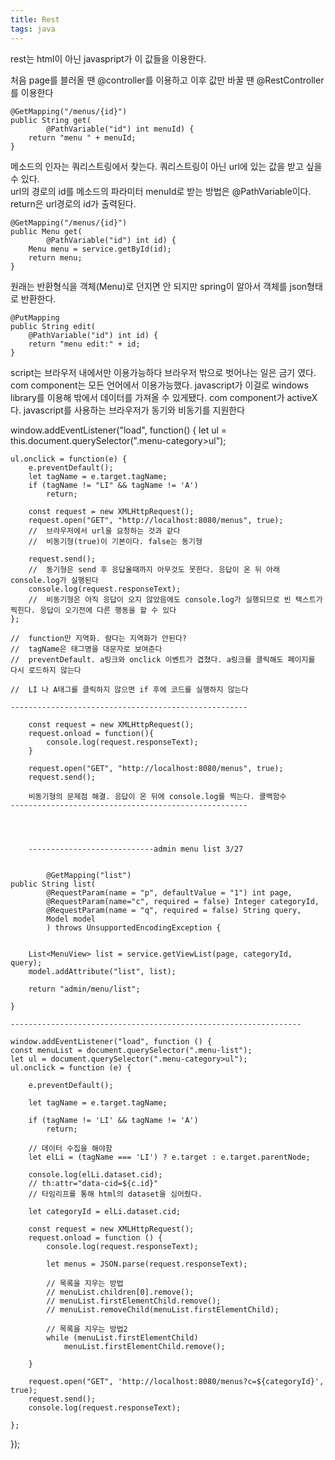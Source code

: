 ```yaml
---
title: Rest
tags: java
---
```


rest는 html이 아닌 javaspript가 이 값들을 이용한다.

처음 page를 블러올 땐 @controller를 이용하고 이후 값만 바꿀 땐 @RestController를 이용한다

	@GetMapping("/menus/{id}")
	public String get(
			@PathVariable("id") int menuId) {
		return "menu " + menuId;
	}
	
메소드의 인자는 쿼리스트링에서 찾는다. 쿼리스트링이 아닌 url에 있는 값을 받고 싶을 수 있다.   
url의 경로의 id를 메소드의 파라미터 menuId로 받는 방법은 @PathVariable이다. return은 url경로의 id가 출력된다.

	@GetMapping("/menus/{id}")
	public Menu get(
			@PathVariable("id") int id) {
		Menu menu = service.getById(id);
		return menu;
	}
	
원래는 반환형식을 객체(Menu)로 던지면 안 되지만 spring이 알아서 객체를 json형태로 반환한다.

	@PutMapping
	public String edit(
		@PathVariable("id") int id) {
		return "menu edit:" + id;
	}
	


script는 브라우저 내에서만 이용가능하다 브라우저 밖으로 벗어나는 일은 금기 였다.
com component는 모든 언어에서 이용가능했다. javascript가 이걸로 windows library를 이용해 밖에서 데이터를 가져올 수 있게됐다.
com component가 activeX다.
javascript를 사용하는 브라우저가 동기와 비동기를 지원한다


window.addEventListener("load", function() {
	let ul = this.document.querySelector(".menu-category>ul");

	ul.onclick = function(e) {
		e.preventDefault();
		let tagName = e.target.tagName;
		if (tagName != "LI" && tagName != 'A')
			return;

		const request = new XMLHttpRequest();
		request.open("GET", "http://localhost:8080/menus", true);
		//	브라우저에서 url을 요청하는 것과 같다
		//	비동기형(true)이 기본이다. false는 동기형

		request.send();
		//	동기형은 send 후 응답올때까지 아무것도 못한다. 응답이 온 뒤 아래 console.log가 실행된다
		console.log(request.responseText);
		//	비동기형은 아직 응답이 오지 않았음에도 console.log가 실행되므로 빈 텍스트가 찍힌다. 응답이 오기전에 다른 행동을 할 수 있다
	};
	
	//	function만 지역화. 람다는 지역화가 안된다?
	//	tagName은 태그명을 대문자로 보여준다
	//	preventDefault. a링크와 onclick 이벤트가 겹쳤다. a링크를 클릭해도 페이지를 다시 로드하지 않는다

	//	LI 나 A태그를 클릭하지 않으면 if 후에 코드를 실행하지 않는다

	-----------------------------------------------------
	
		const request = new XMLHttpRequest();
		request.onload = function(){
			console.log(request.responseText);
		}
		
		request.open("GET", "http://localhost:8080/menus", true);
		request.send();
		
		비동기형의 문제점 해결. 응답이 온 뒤에 console.log를 찍는다. 콜백함수
	-----------------------------------------------------
	

       
        
        ----------------------------admin menu list 3/27

        
        	@GetMapping("list")
	public String list(
			@RequestParam(name = "p", defaultValue = "1") int page,
			@RequestParam(name="c", required = false) Integer categoryId,
			@RequestParam(name = "q", required = false) String query,
			Model model
			) throws UnsupportedEncodingException {

		
		List<MenuView> list = service.getViewList(page, categoryId, query);
		model.addAttribute("list", list);

		return "admin/menu/list";

	}
	
	-----------------------------------------------------------------
	
	window.addEventListener("load", function () {
    const menuList = document.querySelector(".menu-list");
    let ul = document.querySelector(".menu-category>ul");
    ul.onclick = function (e) {

        e.preventDefault();

        let tagName = e.target.tagName;

        if (tagName != 'LI' && tagName != 'A')
            return;

        // 데이터 수집을 해야함
        let elLi = (tagName === 'LI') ? e.target : e.target.parentNode;

        console.log(elLi.dataset.cid);
        // th:attr="data-cid=${c.id}"
        // 타임리프를 통해 html의 dataset을 심어줬다.

        let categoryId = elLi.dataset.cid;

        const request = new XMLHttpRequest();
        request.onload = function () {
            console.log(request.responseText);

            let menus = JSON.parse(request.responseText);

            // 목록을 지우는 방법
            // menuList.children[0].remove();
            // menuList.firstElementChild.remove();
            // menuList.removeChild(menuList.firstElementChild);

            // 목록을 지우는 방법2
            while (menuList.firstElementChild)
                menuList.firstElementChild.remove();

        }

        request.open("GET", 'http://localhost:8080/menus?c=${categoryId}', true);
        request.send();
        console.log(request.responseText);

    };
});
	
	
	